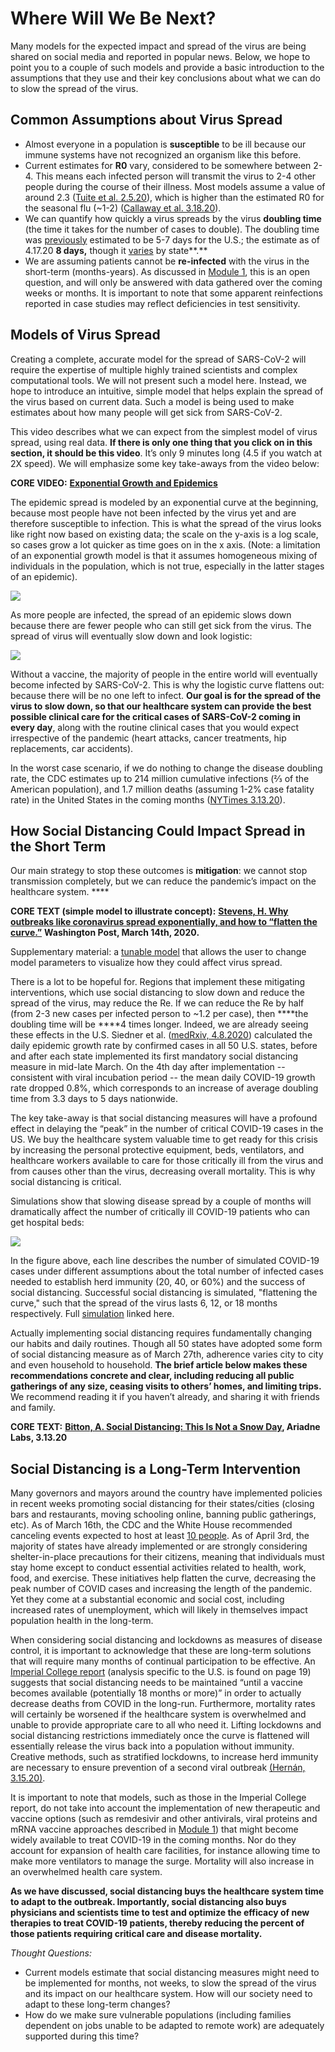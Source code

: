 # Where Will We Be Next?

Many models for the expected impact and spread of the virus are being shared on social media and reported in popular news. Below, we hope to point you to a couple of such models and provide a basic introduction to the assumptions that they use and their key conclusions about what we can do to slow the spread of the virus.

## Common Assumptions about Virus Spread

* Almost everyone in a population is **susceptible** to be ill because our immune systems have not recognized an organism like this before.
* Current estimates for **R0** vary, considered to be somewhere between 2-4.  This means each infected person will transmit the virus to 2-4 other people during the course of their illness. Most models assume a value of around 2.3 \([Tuite et al. 2.5.20](https://annals.org/aim/fullarticle/2760912/reporting-epidemic-growth-reproduction-numbers-2019-novel-coronavirus-2019-ncov)\), which is higher than the estimated R0 for the seasonal flu \(~1-2\) \([Callaway et al. 3.18.20](https://www.nature.com/articles/d41586-020-00758-2)\). 
* We can quantify how quickly a virus spreads by the virus **doubling time** \(the time it takes for the number of cases to double\). The doubling time was [previously](https://drive.google.com/file/d/1DqfSnlaW6N3GBc5YKyBOCGPfdqOsqk1G/view) estimated to be 5-7 days for the U.S.; the estimate as of 4.17.20 **8 days,** though it [varies](https://www.nytimes.com/interactive/2020/03/21/upshot/coronavirus-deaths-by-country.html) by state**.**
* We are assuming patients cannot be **re-infected** with the virus in the short-term \(months-years\). As discussed in [Module 1](https://curriculum.covidstudentresponse.org/module-1-from-bench-to-bedside), this is an open question, and will only be answered with data gathered over the coming weeks or months. It is important to note that some apparent reinfections reported in case studies may reflect deficiencies in test sensitivity.

## Models of Virus Spread

Creating a complete, accurate model for the spread of SARS-CoV-2 will require the expertise of multiple highly trained scientists and complex computational tools. We will not present such a model here. Instead, we hope to introduce an intuitive, simple model that helps explain the spread of the virus based on current data. Such a model is being used to make estimates about how many people will get sick from SARS-CoV-2.

This video describes what we can expect from the simplest model of virus spread, using real data. **If there is only one thing that you click on in this section, it should be this video**. It’s only 9 minutes long \(4.5 if you watch at 2X speed\). We will emphasize some key take-aways from the video below:

**CORE VIDEO:** [**Exponential Growth and Epidemics**](https://www.youtube.com/watch?v=Kas0tIxDvrg&feature=youtu.be)

The epidemic spread is modeled by an exponential curve at the beginning, because most people have not been infected by the virus yet and are therefore susceptible to infection. This is what the spread of the virus looks like right now based on existing data; the scale on the y-axis is a log scale, so cases grow a lot quicker as time goes on in the x axis. \(Note: a limitation of an exponential growth model is that it assumes homogeneous mixing of individuals in the population, which is not true, especially in the latter stages of an epidemic\).

![](https://lh6.googleusercontent.com/BG0-Azf7hkmiepfnCwTBYEZC2NhPsVHSO6ijEVzZE9EifjeTsXyz3SqYILkv_nvRwDmWSxmKYR26ZunitJgrgZun2BVkLAB-j3k45a_PvWdghnlQ9C_ukslXQ2El9J9ljkpTKZKg)

As more people are infected, the spread of an epidemic slows down because there are fewer people who can still get sick from the virus. The spread of virus will eventually slow down and look logistic:

![](https://lh5.googleusercontent.com/6chbMUnZ0yQvpmTJOj97ZlhU1ExglupHBkbsL6ZoHRNyR8MYGf44Qo8HlDM8XteuGYNnun0zTOirdo1fAq7CSoKmNahTlxNGTjLxjasSiRObhgm2-nPfLREGcchKYkWQI1I_jHdB)

Without a vaccine, the majority of people in the entire world will eventually become infected by SARS-CoV-2. This is why the logistic curve flattens out: because there will be no one left to infect. **Our goal is for the spread of the virus to slow down, so that our healthcare system can provide the best possible clinical care for the critical cases of SARS-CoV-2 coming in every day**, along with the routine clinical cases that you would expect irrespective of the pandemic \(heart attacks, cancer treatments, hip replacements, car accidents\). 

In the worst case scenario, if we do nothing to change the disease doubling rate, the CDC estimates up to 214 million cumulative infections \(⅔ of the American population\), and 1.7 million deaths \(assuming 1-2% case fatality rate\) in the United States in the coming months \([NYTimes 3.13.20](https://www.nytimes.com/2020/03/13/us/coronavirus-deaths-estimate.html)\).

## How Social Distancing Could Impact Spread in the Short Term

Our main strategy to stop these outcomes is **mitigation**: we cannot stop transmission completely, but we can reduce the pandemic’s impact on the healthcare system. ****

**CORE TEXT \(simple model to illustrate concept\):** [**Stevens, H. Why outbreaks like coronavirus spread exponentially, and how to “flatten the curve.”**](https://www.washingtonpost.com/graphics/2020/world/corona-simulator/) **Washington Post, March 14th, 2020.**

Supplementary material: a [tunable model](https://art-bd.shinyapps.io/nCov_control/) that allows the user to change model parameters to visualize how they could affect virus spread.

There is a lot to be hopeful for. Regions that implement these mitigating interventions, which use social distancing to slow down and reduce the spread of the virus, may reduce the Re. If we can reduce the Re by half \(from 2-3 new cases per infected person to ~1.2 per case\), then ****the doubling time will be ****4 times longer. Indeed, we are already seeing these effects in the U.S. Siedner et al. \([medRxiv, 4.8.2020](https://www.medrxiv.org/content/10.1101/2020.04.03.20052373v1)\) calculated the daily epidemic growth rate by confirmed cases in all 50 U.S. states, before and after each state implemented its first mandatory social distancing measure in mid-late March. On the 4th day after implementation -- consistent with viral incubation period -- the mean daily COVID-19 growth rate dropped 0.8%, which corresponds to an increase of average doubling time from 3.3 days to 5 days nationwide.

The key take-away is that social distancing measures will have a profound effect in delaying the “peak” in the number of critical COVID-19 cases in the US. We buy the healthcare system valuable time to get ready for this crisis by increasing the personal protective equipment, beds, ventilators, and healthcare workers available to care for those critically ill from the virus and from causes other than the virus, decreasing overall mortality. This is why social distancing is critical.

Simulations show that slowing disease spread by a couple of months will dramatically affect the number of critically ill COVID-19 patients who can get hospital beds:

![](https://lh6.googleusercontent.com/54Mgr3WoJZT_h-l6MgdiF4867zs6FDyE_hjX2klK5eMZnmK2kqqPpzaINN_qpOzhK98JSqoRaQ3Dmm-jNwyqYhRV_16QC704WXBlRtabnIMPmDsTMdoXfre-wUUCYWrK0iaOVYeL)

In the figure above, each line describes the number of simulated COVID-19 cases under different assumptions about the total number of infected cases needed to establish herd immunity \(20, 40, or 60%\) and the success of social distancing. Successful social distancing is simulated, "flattening the curve," such that the spread of the virus lasts 6, 12, or 18 months respectively. Full [simulation](https://www.nytimes.com/interactive/2020/03/17/upshot/hospital-bed-shortages-coronavirus.html?auth=login-google) linked here.

Actually implementing social distancing requires fundamentally changing our habits and daily routines. Though all 50 states have adopted some form of social distancing measure as of March 27th, adherence varies city to city and even household to household. **The brief article below makes these recommendations concrete and clear, including reducing all public gatherings of any size, ceasing visits to others’ homes, and limiting trips.** We recommend reading it if you haven’t already, and sharing it with friends and family.

**CORE TEXT:** [**Bitton, A. Social Distancing: This Is Not a Snow Day**](https://www.ariadnelabs.org/resources/articles/news/social-distancing-this-is-not-a-snow-day/)**, Ariadne Labs, 3.13.20**

## **Social Distancing is a Long-Term Intervention**

Many governors and mayors around the country have implemented policies in recent weeks promoting social distancing for their states/cities \(closing bars and restaurants, moving schooling online, banning public gatherings, etc\). As of March 16th, the CDC and the White House recommended canceling events expected to host at least [10 people](https://www.whitehouse.gov/wp-content/uploads/2020/03/03.16.20_coronavirus-guidance_8.5x11_315PM.pdf). As of April 3rd, the majority of states have already implemented or are strongly considering shelter-in-place precautions for their citizens, meaning that individuals must stay home except to conduct essential activities related to health, work, food, and exercise. These initiatives help flatten the curve, decreasing the peak number of COVID cases and increasing the length of the pandemic. Yet they come at a substantial economic and social cost, including increased rates of unemployment, which will likely in themselves impact population health in the long-term.

When considering social distancing and lockdowns as measures of disease control, it is important to acknowledge that these are long-term solutions that will require many months of continual participation to be effective. An [Imperial College report](https://www.imperial.ac.uk/media/imperial-college/medicine/sph/ide/gida-fellowships/Imperial-College-COVID19-NPI-modelling-16-03-2020.pdf) \(analysis specific to the U.S. is found on page 19\) suggests that social distancing needs to be maintained “until a vaccine becomes available \(potentially 18 months or more\)” in order to actually decrease deaths from COVID in the long-run. Furthermore, mortality rates will certainly be worsened if the healthcare system is overwhelmed and unable to provide appropriate care to all who need it. Lifting lockdowns and social distancing restrictions immediately once the curve is flattened will essentially release the virus back into a population without immunity. Creative methods, such as stratified lockdowns, to increase herd immunity are necessary to ensure prevention of a second viral outbreak [\(Hernán, 3.15.20\)](https://twitter.com/_MiguelHernan/status/1239227279512829953).

It is important to note that models, such as those in the Imperial College report, do not take into account the implementation of new therapeutic and vaccine options \(such as remdesivir and other antivirals, viral proteins and mRNA vaccine approaches described in [Module 1](https://curriculum.covidstudentresponse.org/module-1-from-bench-to-bedside/investigational-therapeutics-and-vaccine-development)\) that might become widely available to treat COVID-19 in the coming months. Nor do they account for expansion of health care facilities, for instance allowing time to make more ventilators to manage the surge. Mortality will also increase in an overwhelmed health care system.

**As we have discussed, social distancing buys the healthcare system time to adapt to the outbreak. Importantly, social distancing also buys physicians and scientists time to test and optimize the efficacy of new therapies to treat COVID-19 patients, thereby reducing the percent of those patients requiring critical care and disease mortality.** 

_Thought Questions:_

* Current models estimate that social distancing measures might need to be implemented for months, not weeks, to slow the spread of the virus and its impact on our healthcare system. How will our society need to adapt to these long-term changes?
* How do we make sure vulnerable populations \(including families dependent on jobs unable to be adapted to remote work\) are adequately supported during this time? 

